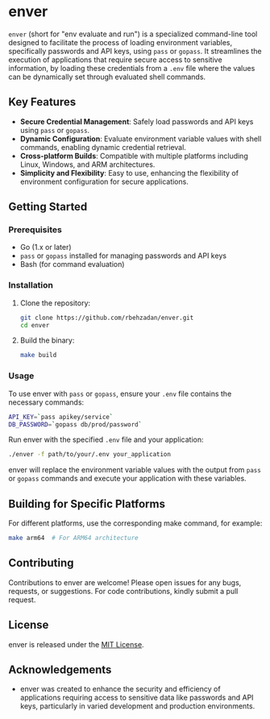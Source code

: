 # enver

`enver` (short for "env evaluate and run") is a specialized command-line tool
designed to facilitate the process of loading environment variables,
specifically passwords and API keys, using `pass` or `gopass`. It streamlines
the execution of applications that require secure access to sensitive
information, by loading these credentials from a `.env` file where the values
can be dynamically set through evaluated shell commands.

## Key Features

- **Secure Credential Management**: Safely load passwords and API keys using `pass` or `gopass`.
- **Dynamic Configuration**: Evaluate environment variable values with shell commands, enabling dynamic credential retrieval.
- **Cross-platform Builds**: Compatible with multiple platforms including Linux, Windows, and ARM architectures.
- **Simplicity and Flexibility**: Easy to use, enhancing the flexibility of environment configuration for secure applications.

## Getting Started

### Prerequisites

- Go (1.x or later)
- `pass` or `gopass` installed for managing passwords and API keys
- Bash (for command evaluation)

### Installation

1. Clone the repository:
   ```bash
   git clone https://github.com/rbehzadan/enver.git
   cd enver
   ```
2. Build the binary:
   ```bash
   make build
   ```

### Usage

To use enver with `pass` or `gopass`, ensure your `.env` file contains the
necessary commands:

```bash
API_KEY=`pass apikey/service`
DB_PASSWORD=`gopass db/prod/password`
```

Run enver with the specified `.env` file and your application:

```bash
./enver -f path/to/your/.env your_application
```

enver will replace the environment variable values with the output from `pass`
or `gopass` commands and execute your application with these variables.


## Building for Specific Platforms

For different platforms, use the corresponding make command, for example:

```bash
make arm64  # For ARM64 architecture
```

## Contributing

Contributions to enver are welcome! Please open issues for any bugs, requests,
or suggestions. For code contributions, kindly submit a pull request.

## License

enver is released under the [MIT License](LICENSE).

## Acknowledgements

- enver was created to enhance the security and efficiency of applications requiring access to sensitive data like passwords and API keys, particularly in varied development and production environments.
